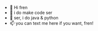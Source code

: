 - 👋 Hi fren
- 👀 i do make code ser
- 🌱 ser, i do java & python
- 📫 you can text me here if you want, fren!
<!---
Pascal378/Pascal378 is a ✨ special ✨ repository because its `README.md` (this file) appears on your GitHub profile.
You can click the Preview link to take a look at your changes.
--->
